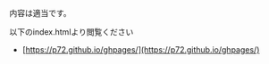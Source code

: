 
内容は適当です。

以下のindex.htmlより閲覧ください
 - [https://p72.github.io/ghpages/](https://p72.github.io/ghpages/)
